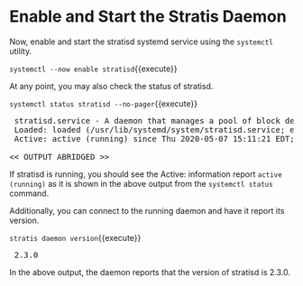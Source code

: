# Enable and Start the Stratis Daemon

Now, enable and start the stratisd systemd service using the `systemctl` utility.

`systemctl --now enable stratisd`{{execute}}

At any point, you may also check the status of stratisd.

`systemctl status stratisd --no-pager`{{execute}}

<pre class="file">
 stratisd.service - A daemon that manages a pool of block devices to create flexible file systems
 Loaded: loaded (/usr/lib/systemd/system/stratisd.service; enabled; vendor preset: enabled)
 Active: active (running) since Thu 2020-05-07 15:11:21 EDT; 1s ago

<< OUTPUT ABRIDGED >>
</pre>

If stratisd is running, you should see the Active: information report `active (running)` as it is shown in the above output from the `systemctl status` command.

Additionally, you can connect to the running daemon and have it report its version.

`stratis daemon version`{{execute}}

<pre class="file">
 2.3.0
</pre>

In the above output, the daemon reports that the version of stratisd is 2.3.0.
